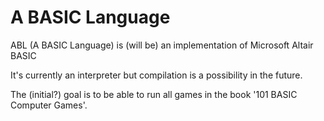 # A BASIC Language
ABL (A BASIC Language) is (will be) an implementation of Microsoft Altair BASIC

It's currently an interpreter but compilation is a possibility in the future.

The (initial?) goal is to be able to run all games in the book '101 BASIC Computer Games'.
